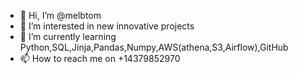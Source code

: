 - 👋 Hi, I’m @melbtom
- 👀 I’m interested in new innovative projects 
- 🌱 I’m currently learning Python,SQL,Jinja,Pandas,Numpy,AWS(athena,S3,Airflow),GitHub
- 📫 How to reach me on +14379852970

<!---
melbtom/melbtom is a ✨ special ✨ repository because its `README.md` (this file) appears on your GitHub profile.
You can click the Preview link to take a look at your changes.
--->
